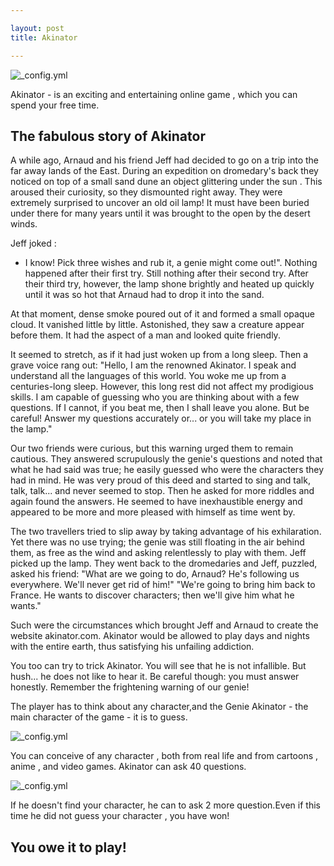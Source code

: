 ```yaml
---

layout: post
title: Akinator

---
```

![_config.yml](https://i.ytimg.com/vi/zqttH28FfPI/maxresdefault.jpg)

Akinator - is an exciting and entertaining online game , which you can spend your free time.

The fabulous story of Akinator
---

A while ago, Arnaud and his friend Jeff had decided to go on a trip into the far away lands of the East. During an expedition on dromedary's back they noticed on top of a small sand dune an object glittering under the sun . This aroused their curiosity, so they dismounted right away. They were extremely surprised to uncover an old oil lamp! It must have been buried under there for many years until it was brought to the open by the desert winds.

Jeff joked :
- I know! Pick three wishes and rub it, a genie might come out!".
Nothing happened after their first try.
Still nothing after their second try.
After their third try, however, the lamp shone brightly and heated up quickly until it was so hot that Arnaud had to drop it into the sand. 

At that moment, dense smoke poured out of it and formed a small opaque cloud. It vanished little by little. Astonished, they saw a creature appear before them. It had the aspect of a man and looked quite friendly.

It seemed to stretch, as if it had just woken up from a long sleep. Then a grave voice rang out:
"Hello, I am the renowned Akinator. I speak and understand all the languages of this world. You woke me up from a centuries-long sleep. However, this long rest did not affect my prodigious skills. I am capable of guessing who you are thinking about with a few questions. If I cannot, if you beat me, then I shall leave you alone. But be careful! Answer my questions accurately or... or you will take my place in the lamp."

Our two friends were curious, but this warning urged them to remain cautious. They answered scrupulously the genie's questions and noted that what he had said was true; he easily guessed who were the characters they had in mind. He was very proud of this deed and started to sing and talk, talk, talk... and never seemed to stop. Then he asked for more riddles and again found the answers. He seemed to have inexhaustible energy and appeared to be more and more pleased with himself as time went by. 

The two travellers tried to slip away by taking advantage of his exhilaration. Yet there was no use trying; the genie was still floating in the air behind them, as free as the wind and asking relentlessly to play with them. Jeff picked up the lamp. They went back to the dromedaries and Jeff, puzzled, asked his friend:
"What are we going to do, Arnaud? He's following us everywhere. We'll never get rid of him!"
"We're going to bring him back to France. He wants to discover characters; then we'll give him what he wants."

Such were the circumstances which brought Jeff and Arnaud to create the website akinator.com. Akinator would be allowed to play days and nights with the entire earth, thus satisfying his unfailing addiction.

You too can try to trick Akinator. You will see that he is not infallible. But hush... he does not like to hear it. Be careful though: you must answer honestly. Remember the frightening warning of our genie!

The player has to think about any character,and the Genie Akinator - the main character of the game - it is to guess.

![_config.yml](https://i.ytimg.com/vi/qqOuPZRoK5w/maxresdefault.jpg)

You can conceive of any character , both from real life and from cartoons , anime , and video games. 
Akinator can ask 40 questions.

![_config.yml](http://static.fjcdn.com/pictures/When+you+beat+akinator+so+i+was+able+to+think_a1dcba_4935572.png)

If he doesn't find your character, he can to ask 2 more question.Even if this time he did not guess your character , you have won!

You owe it to play!
---
